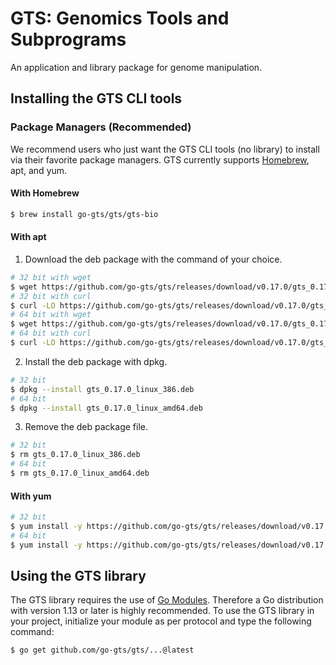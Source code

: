# GTS: Genomics Tools and Subprograms
An application and library package for genome manipulation.

## Installing the GTS CLI tools
### Package Managers (Recommended)
We recommend users who just want the GTS CLI tools (no library) to install via their favorite package managers.
GTS currently supports [Homebrew](https://brew.sh), apt, and yum.

#### With Homebrew
```sh
$ brew install go-gts/gts/gts-bio
```

#### With apt
1. Download the deb package with the command of your choice.
```sh
# 32 bit with wget
$ wget https://github.com/go-gts/gts/releases/download/v0.17.0/gts_0.17.0_linux_386.deb
# 32 bit with curl
$ curl -LO https://github.com/go-gts/gts/releases/download/v0.17.0/gts_0.17.0_linux_386.deb
# 64 bit with wget
$ wget https://github.com/go-gts/gts/releases/download/v0.17.0/gts_0.17.0_linux_amd64.deb
# 64 bit with curl
$ curl -LO https://github.com/go-gts/gts/releases/download/v0.17.0/gts_0.17.0_linux_amd64.deb
```

2. Install the deb package with dpkg.
```sh
# 32 bit
$ dpkg --install gts_0.17.0_linux_386.deb
# 64 bit
$ dpkg --install gts_0.17.0_linux_amd64.deb
```

3. Remove the deb package file.
```sh
# 32 bit
$ rm gts_0.17.0_linux_386.deb
# 64 bit
$ rm gts_0.17.0_linux_amd64.deb
```

#### With yum
```sh
# 32 bit
$ yum install -y https://github.com/go-gts/gts/releases/download/v0.17.0/gts_0.17.0_linux_386.rpm
# 64 bit
$ yum install -y https://github.com/go-gts/gts/releases/download/v0.17.0/gts_0.17.0_linux_amd64.rpm
```

## Using the GTS library
The GTS library requires the use of [Go Modules](https://blog.golang.org/using-go-modules). Therefore a Go distribution with version 1.13 or later is highly recommended. To use the GTS library in your project, initialize your module as per protocol and type the following command:

```sh
$ go get github.com/go-gts/gts/...@latest
```
